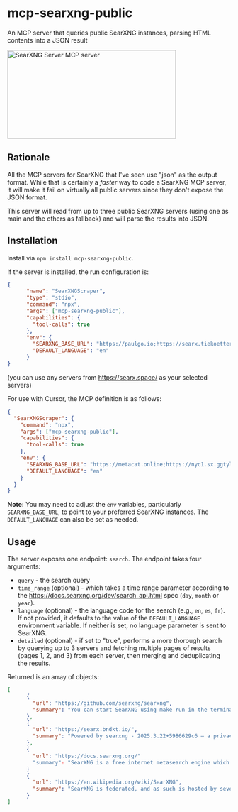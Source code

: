 # mcp-searxng-public
An MCP server that queries public SearXNG instances, parsing HTML contents into a JSON result

<a href="https://glama.ai/mcp/servers/@pwilkin/mcp-searxng-public">
  <img width="380" height="200" src="https://glama.ai/mcp/servers/@pwilkin/mcp-searxng-public/badge" alt="SearXNG Server MCP server" />
</a>

## Rationale

All the MCP servers for SearXNG that I've seen use "json" as the output format. While that is certainly a *faster* way to code a SearXNG MCP server, it will make it fail on virtually all public servers since they don't expose the JSON format.

This server will read from up to three public SearXNG servers (using one as main and the others as fallback) and will parse the results into JSON.

## Installation

Install via `npm install mcp-searxng-public`.

If the server is installed, the run configuration is:
```json
{
      "name": "SearXNGScraper",
      "type": "stdio",
      "command": "npx",
      "args": ["mcp-searxng-public"],
      "capabilities": {
        "tool-calls": true
      },
      "env": {
        "SEARXNG_BASE_URL": "https://paulgo.io;https://searx.tiekoetter.com;https://opnxng.com;https://searxng.world;https://searx.oloke.xyz;https://seek.fyi",
        "DEFAULT_LANGUAGE": "en"
      }
}
```

(you can use any servers from https://searx.space/ as your selected servers)

For use with Cursor, the MCP definition is as follows:
```json
{
  "SearXNGScraper": {
    "command": "npx",
    "args": ["mcp-searxng-public"],
    "capabilities": {
      "tool-calls": true
    },
    "env": {
      "SEARXNG_BASE_URL": "https://metacat.online;https://nyc1.sx.ggtyler.dev;https://ooglester.com;https://search.080609.xyz;https://search.canine.tools;https://search.catboy.house;https://search.citw.lgbt;https://search.einfachzocken.eu;https://search.federicociro.com;https://search.hbubli.cc;https://search.im-in.space;https://search.indst.eu",
      "DEFAULT_LANGUAGE": "en"
    }
  }
}
```
**Note:** You may need to adjust the `env` variables, particularly `SEARXNG_BASE_URL`, to point to your preferred SearXNG instances. The `DEFAULT_LANGUAGE` can also be set as needed.

## Usage

The server exposes one endpoint: `search`. The endpoint takes four arguments:
* `query` - the search query
* `time_range` (optional) - which takes a time range parameter according to the https://docs.searxng.org/dev/search_api.html spec (`day`, `month` or `year`).
* `language` (optional) - the language code for the search (e.g., `en`, `es`, `fr`). If not provided, it defaults to the value of the `DEFAULT_LANGUAGE` environment variable. If neither is set, no language parameter is sent to SearXNG.
* `detailed` (optional) - if set to "true", performs a more thorough search by querying up to 3 servers and fetching multiple pages of results (pages 1, 2, and 3) from each server, then merging and deduplicating the results.

Returned is an array of objects:
```json
[
      {
        "url": "https://github.com/searxng/searxng",
        "summary": "You can start SearXNG using make run in the terminal or by pressing Ctrl+Shift+B"
      },
      {
        "url": "https://searx.bndkt.io/",
        "summary": "Powered by searxng - 2025.3.22+5986629c6 — a privacy-respecting, open metasearch engine Source code | Issue tracker | Engine stats | Public instances | Contact instance maintainer"
      },
      {
        "url": "https://docs.searxng.org/"
        "summary": "SearXNG is a free internet metasearch engine which aggregates results from up to 243 search services. Users are neither tracked nor profiled. Additionally, SearXNG can be used over Tor …"
      }
      {
        "url": "https://en.wikipedia.org/wiki/SearXNG",
        "summary": "SearXNG is federated, and as such is hosted by several instances, public and private. Private instances are hosted on a local network, or run on the user&#x27;s desktop computer itself, and are …"
      }
]
```
